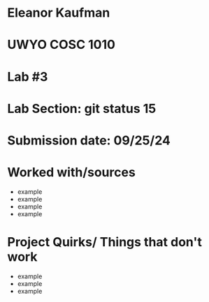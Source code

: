 # Eleanor Kaufman
# UWYO COSC 1010
# Lab #3
# Lab Section: git status 15
# Submission date: 09/25/24
# Worked with/sources 
* example
* example
* example
* example
# Project Quirks/ Things that don't work
* example
* example
* example
